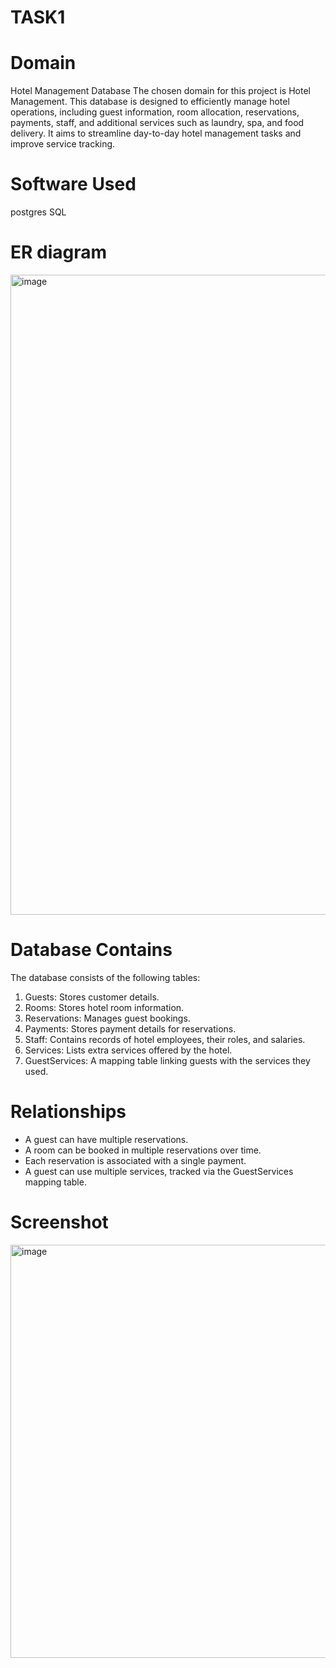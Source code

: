 # TASK1
# Domain 
Hotel Management Database 
The chosen domain for this project is Hotel Management. This database is designed to efficiently manage hotel operations, including guest information, room allocation, reservations, payments, staff, and additional services such as laundry, spa, and food delivery. It aims to streamline day-to-day hotel management tasks and improve service tracking.

# Software Used 
postgres SQL 

# ER diagram 
<img width="1536" height="1024" alt="image" src="https://github.com/user-attachments/assets/3da8f8ea-b952-4b06-baa4-0dec1c8a475e" />

# Database Contains 

The database consists of the following tables:
1. Guests: Stores customer details.
2. Rooms: Stores hotel room information.
3. Reservations: Manages guest bookings.
4. Payments: Stores payment details for reservations.
5. Staff: Contains records of hotel employees, their roles, and salaries.
6. Services: Lists extra services offered by the hotel.
7. GuestServices: A mapping table linking guests with the services they used.

# Relationships

* A guest can have multiple reservations.
* A room can be booked in multiple reservations over time.
* Each reservation is associated with a single payment.
* A guest can use multiple services, tracked via the GuestServices mapping table.

# Screenshot 
<img width="1125" height="661" alt="image" src="https://github.com/user-attachments/assets/202ee759-7535-4cea-bb89-c25ec23d32fb" />

